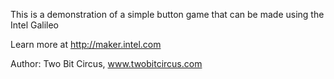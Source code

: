 
This is a demonstration of a simple button game that can be made using the Intel Galileo

Learn more at http://maker.intel.com

Author: Two Bit Circus, www.twobitcircus.com

